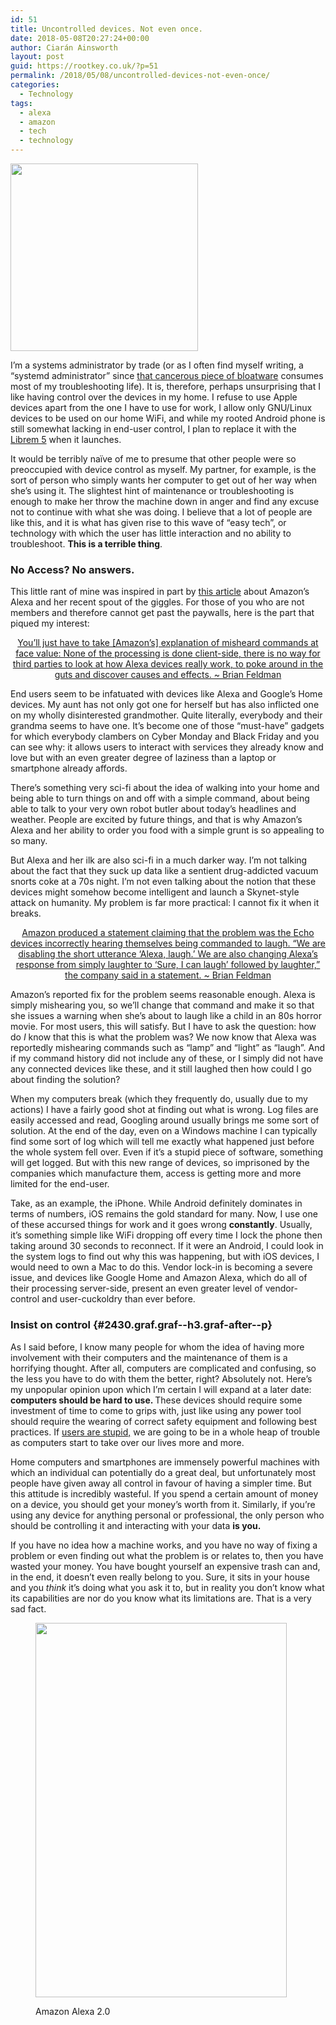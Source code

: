 ```yaml
---
id: 51
title: Uncontrolled devices. Not even once.
date: 2018-05-08T20:27:24+00:00
author: Ciarán Ainsworth
layout: post
guid: https://rootkey.co.uk/?p=51
permalink: /2018/05/08/uncontrolled-devices-not-even-once/
categories:
  - Technology
tags:
  - alexa
  - amazon
  - tech
  - technology
---
```

<img class="size-medium wp-image-52 aligncenter" src="https://rootkey.co.uk/wp-content/uploads/2018/05/Hal-300x300.png" alt="" width="300" height="300" srcset="https://rootkey.co.uk/wp-content/uploads/2018/05/Hal-300x300.png 300w, https://rootkey.co.uk/wp-content/uploads/2018/05/Hal-150x150.png 150w, https://rootkey.co.uk/wp-content/uploads/2018/05/Hal.png 720w" sizes="(max-width: 300px) 100vw, 300px" />

<p id="0889" class="graf graf--p graf-after--figure" style="text-align: left;">
  I’m a systems administrator by trade (or as I often find myself writing, a “systemd administrator” since <a class="markup--anchor markup--p-anchor" href="http://without-systemd.org/wiki/index.php/Main_Page" target="_blank" rel="nofollow noopener" data-href="http://without-systemd.org/wiki/index.php/Main_Page">that cancerous piece of bloatware</a> consumes most of my troubleshooting life). It is, therefore, perhaps unsurprising that I like having control over the devices in my home. I refuse to use Apple devices apart from the one I have to use for work, I allow only GNU/Linux devices to be used on our home WiFi, and while my rooted Android phone is still somewhat lacking in end-user control, I plan to replace it with the <a class="markup--anchor markup--p-anchor" href="https://puri.sm/shop/librem-5/" target="_blank" rel="nofollow noopener" data-href="https://puri.sm/shop/librem-5/">Librem 5</a> when it launches.
</p>

<p id="db86" class="graf graf--p graf-after--p graf--trailing" style="text-align: left;">
  It would be terribly naïve of me to presume that other people were so preoccupied with device control as myself. My partner, for example, is the sort of person who simply wants her computer to get out of her way when she’s using it. The slightest hint of maintenance or troubleshooting is enough to make her throw the machine down in anger and find any excuse not to continue with what she was doing. I believe that a lot of people are like this, and it is what has given rise to this wave of “easy tech”, or technology with which the user has little interaction and no ability to troubleshoot. <strong class="markup--strong markup--p-strong">This is a terrible thing</strong>.
</p>

<!--more-->

### No Access? No answers.

This little rant of mine was inspired in part by <a class="markup--anchor markup--p-anchor" href="https://medium.com/@selectall/this-is-why-alexa-is-laughing-at-you-82e536ca595e" target="_blank" rel="noopener" data-href="https://medium.com/@selectall/this-is-why-alexa-is-laughing-at-you-82e536ca595e">this article</a> about Amazon’s Alexa and her recent spout of the giggles. For those of you who are not members and therefore cannot get past the paywalls, here is the part that piqued my interest:

<p style="text-align: center;">
  <a class="markup--anchor markup--pullquote-anchor" href="https://medium.com/@selectall/this-is-why-alexa-is-laughing-at-you-82e536ca595e" target="_blank" rel="noopener" data-href="https://medium.com/@selectall/this-is-why-alexa-is-laughing-at-you-82e536ca595e">You’ll just have to take [Amazon’s] explanation of misheard commands at face value: None of the processing is done client-side, there is no way for third parties to look at how Alexa devices really work, to poke around in the guts and discover causes and effects. ~ Brian Feldman</a>
</p>

<p id="da9c" class="graf graf--p graf-after--pullquote">
  End users seem to be infatuated with devices like Alexa and Google’s Home devices. My aunt has not only got one for herself but has also inflicted one on my wholly disinterested grandmother. Quite literally, everybody and their grandma seems to have one. It’s become one of those “must-have” gadgets for which everybody clambers on Cyber Monday and Black Friday and you can see why: it allows users to interact with services they already know and love but with an even greater degree of laziness than a laptop or smartphone already affords.
</p>

<p id="18c0" class="graf graf--p graf-after--p">
  There’s something very sci-fi about the idea of walking into your home and being able to turn things on and off with a simple command, about being able to talk to your very own robot butler about today’s headlines and weather. People are excited by future things, and that is why Amazon’s Alexa and her ability to order you food with a simple grunt is so appealing to so many.
</p>

<p id="2fd8" class="graf graf--p graf-after--p" style="text-align: left;">
  But Alexa and her ilk are also sci-fi in a much darker way. I’m not talking about the fact that they suck up data like a sentient drug-addicted vacuum snorts coke at a 70s night. I’m not even talking about the notion that these devices might somehow become intelligent and launch a Skynet-style attack on humanity. My problem is far more practical: I cannot fix it when it breaks.
</p>

<p style="text-align: center;">
  <a class="markup--anchor markup--pullquote-anchor" href="https://medium.com/@selectall/this-is-why-alexa-is-laughing-at-you-82e536ca595e" target="_blank" rel="noopener" data-href="https://medium.com/@selectall/this-is-why-alexa-is-laughing-at-you-82e536ca595e">Amazon produced a statement claiming that the problem was the Echo devices incorrectly hearing themselves being commanded to laugh. “We are disabling the short utterance ‘Alexa, laugh.’ We are also changing Alexa’s response from simply laughter to ‘Sure, I can laugh’ followed by laughter,” the company said in a statement. ~ Brian Feldman</a>
</p>

<p id="1b08" class="graf graf--p graf-after--pullquote">
  Amazon’s reported fix for the problem seems reasonable enough. Alexa is simply mishearing you, so we’ll change that command and make it so that she issues a warning when she’s about to laugh like a child in an 80s horror movie. For most users, this will satisfy. But I have to ask the question: how do <em class="markup--em markup--p-em">I </em>know that this is what the problem was? We now know that Alexa was reportedly mishearing commands such as “lamp” and “light” as “laugh”. And if my command history did not include any of these, or I simply did not have any connected devices like these, and it still laughed then how could I go about finding the solution?
</p>

<p id="f718" class="graf graf--p graf-after--p">
  When my computers break (which they frequently do, usually due to my actions) I have a fairly good shot at finding out what is wrong. Log files are easily accessed and read, Googling around usually brings me some sort of solution. At the end of the day, even on a Windows machine I can typically find some sort of log which will tell me exactly what happened just before the whole system fell over. Even if it’s a stupid piece of software, something will get logged. But with this new range of devices, so imprisoned by the companies which manufacture them, access is getting more and more limited for the end-user.
</p>

<p id="6715" class="graf graf--p graf-after--p">
  Take, as an example, the iPhone. While Android definitely dominates in terms of numbers, iOS remains the gold standard for many. Now, I use one of these accursed things for work and it goes wrong <strong class="markup--strong markup--p-strong">constantly</strong>. Usually, it’s something simple like WiFi dropping off every time I lock the phone then taking around 30 seconds to reconnect. If it were an Android, I could look in the system logs to find out why this was happening, but with iOS devices, I would need to own a Mac to do this. Vendor lock-in is becoming a severe issue, and devices like Google Home and Amazon Alexa, which do all of their processing server-side, present an even greater level of vendor-control and user-cuckoldry than ever before.
</p>

### Insist on control {#2430.graf.graf--h3.graf-after--p}

<p id="89c1" class="graf graf--p graf-after--h3">
  As I said before, I know many people for whom the idea of having more involvement with their computers and the maintenance of them is a horrifying thought. After all, computers are complicated and confusing, so the less you have to do with them the better, right? Absolutely not. Here’s my unpopular opinion upon which I’m certain I will expand at a later date: <strong class="markup--strong markup--p-strong">computers should be hard to use. </strong>These devices should require some investment of time to come to grips with, just like using any power tool should require the wearing of correct safety equipment and following best practices. If <a class="markup--anchor markup--p-anchor" href="https://www.over-yonder.net/~fullermd/rants/winstupid/1" target="_blank" rel="nofollow noopener" data-href="https://www.over-yonder.net/~fullermd/rants/winstupid/1">users are stupid,</a> we are going to be in a whole heap of trouble as computers start to take over our lives more and more.
</p>

<p id="fc4e" class="graf graf--p graf-after--p">
  Home computers and smartphones are immensely powerful machines with which an individual can potentially do a great deal, but unfortunately most people have given away all control in favour of having a simpler time. But this attitude is incredibly wasteful. If you spend a certain amount of money on a device, you should get your money’s worth from it. Similarly, if you’re using any device for anything personal or professional, the only person who should be controlling it and interacting with your data <strong class="markup--strong markup--p-strong">is you.</strong>
</p>

<p id="0e4b" class="graf graf--p graf-after--p">
  If you have no idea how a machine works, and you have no way of fixing a problem or even finding out what the problem is or relates to, then you have wasted your money. You have bought yourself an expensive trash can and, in the end, it doesn’t even really belong to you. Sure, it sits in your house and you <em class="markup--em markup--p-em">think </em>it’s doing what you ask it to, but in reality you don’t know what its capabilities are nor do you know what its limitations are. That is a very sad fact.
</p><figure style="width: 402px" class="wp-caption aligncenter">

<img class="progressiveMedia-image js-progressiveMedia-image" src="https://cdn-images-1.medium.com/max/800/1*cjAXyYTc8oCD4EkSIGcQgw.jpeg" alt="" width="402" height="599" data-src="https://cdn-images-1.medium.com/max/800/1*cjAXyYTc8oCD4EkSIGcQgw.jpeg" /><figcaption class="wp-caption-text">Amazon Alexa 2.0</figcaption></figure>
